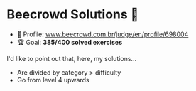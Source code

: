 # Beecrowd Solutions 🐝

* 👤 Profile: www.beecrowd.com.br/judge/en/profile/698004
* 🏆 Goal: **385/400 solved exercises**

I'd like to point out that, here, my solutions...

* Are divided by category > difficulty
* Go from level 4 upwards
